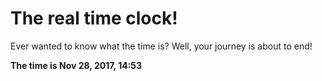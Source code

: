 # The real time clock!

Ever wanted to know what the time is? Well, your journey is about to end!

**The time is Nov 28, 2017, 14:53**